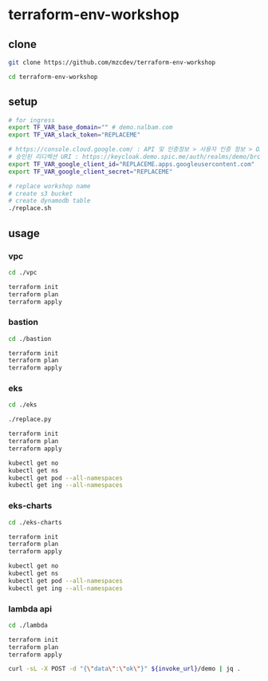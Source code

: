 # terraform-env-workshop

## clone

```bash
git clone https://github.com/mzcdev/terraform-env-workshop

cd terraform-env-workshop
```

## setup

```bash
# for ingress
export TF_VAR_base_domain="" # demo.nalbam.com
export TF_VAR_slack_token="REPLACEME"

# https://console.cloud.google.com/ : API 및 인증정보 > 사용자 인증 정보 > OAuth 2.0 클라이언트 ID
# 승인된 리디렉션 URI : https://keycloak.demo.spic.me/auth/realms/demo/broker/google/endpoint
export TF_VAR_google_client_id="REPLACEME.apps.googleusercontent.com"
export TF_VAR_google_client_secret="REPLACEME"

# replace workshop name
# create s3 bucket
# create dynamodb table
./replace.sh
```

## usage

### vpc

```bash
cd ./vpc

terraform init
terraform plan
terraform apply
```

### bastion

```bash
cd ./bastion

terraform init
terraform plan
terraform apply
```

### eks

```bash
cd ./eks

./replace.py

terraform init
terraform plan
terraform apply

kubectl get no
kubectl get ns
kubectl get pod --all-namespaces
kubectl get ing --all-namespaces
```

### eks-charts

```bash
cd ./eks-charts

terraform init
terraform plan
terraform apply

kubectl get no
kubectl get ns
kubectl get pod --all-namespaces
kubectl get ing --all-namespaces
```

### lambda api

```bash
cd ./lambda

terraform init
terraform plan
terraform apply

curl -sL -X POST -d "{\"data\":\"ok\"}" ${invoke_url}/demo | jq .
```
